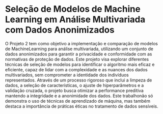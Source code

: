 # Seleção de Modelos de Machine Learning em Análise Multivariada com Dados Anonimizados


O Projeto 2 tem como objetivo a implementação e comparação de modelos de MachineLearning para análise multivariada, utilizando um conjunto de dados anonimizados para garantir a privacidade e conformidade com as normativas de proteção de dados. Este  projeto  visa  explorar  diferentes  técnicas  de  seleção  de  modelos  para  identificar  o algoritmo  mais  eficaz  e  eficiente,  capaz  de  lidar  com  a  complexidade  e  as  nuances  dos  dados multivariados, sem comprometer a identidade dos indivíduos representados. Através   de   um   processo   rigoroso   que   inclui   a   limpeza   de   dados,   a   seleção   de características,  o  ajuste  de  hiperparâmetros  e  a  validação  cruzada,  o  projeto  busca  otimizar  a performance preditiva mantendo a integridade e a anonimidade dos dados. Este trabalhonão só demonstra o uso de técnicas de aprendizado de máquina, mas também destaca a importância de práticas éticas no tratamento de dados sensíveis.
